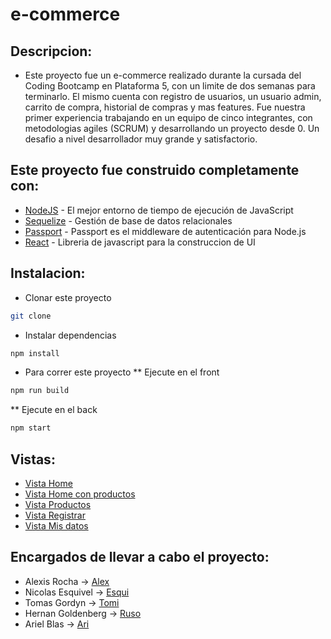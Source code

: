 # e-commerce

## Descripcion:
* Este proyecto fue un e-commerce realizado durante la cursada del Coding Bootcamp en Plataforma 5, con un limite de dos semanas para terminarlo. El mismo cuenta con registro de usuarios, un usuario admin, carrito de compra, historial de compras y mas features. 
Fue nuestra primer experiencia trabajando en un equipo de cinco integrantes, con metodologias agiles (SCRUM) y desarrollando un proyecto desde 0. Un desafio a nivel desarrollador muy grande y satisfactorio.

## Este proyecto fue construido completamente con: 
* [NodeJS](https://nodejs.org/es/docs/) - El mejor entorno de tiempo de ejecución de JavaScript
* [Sequelize](https://sequelize.org/) - Gestión de base de datos relacionales
* [Passport](http://www.passportjs.org/) - Passport es el middleware de autenticación para Node.js 
* [React](https://es.reactjs.org/) - Libreria de javascript para la construccion de UI


## Instalacion:
* Clonar este proyecto 
```bash
git clone 
```
* Instalar dependencias
```bash
npm install
```
* Para correr este proyecto
** Ejecute en el front
```bash
npm run build
```
** Ejecute en el back
```bash
npm start
```
## Vistas: 
* [Vista Home](https://github.com/alexisrocha/e-commerce/blob/master/screenshots/Home.png)
* [Vista Home con productos](https://github.com/alexisrocha/e-commerce/blob/master/screenshots/Home%20con%20productos.png)
* [Vista Productos](https://github.com/alexisrocha/e-commerce/blob/master/screenshots/Productos.png)
* [Vista Registrar](https://github.com/alexisrocha/e-commerce/blob/master/screenshots/Registrar.png)
* [Vista Mis datos](https://github.com/alexisrocha/e-commerce/blob/master/screenshots/Mis%20datos.png)

## Encargados de llevar a cabo el proyecto:
* Alexis Rocha -> [Alex](https://github.com/alexisrocha)
* Nicolas Esquivel -> [Esqui](https://github.com/NicolasEsqui01)
* Tomas Gordyn -> [Tomi](https://github.com/tgordyn)
* Hernan Goldenberg -> [Ruso](https://github.com/hgoldenberg)
* Ariel Blas -> [Ari](https://github.com/ArielBlas)




